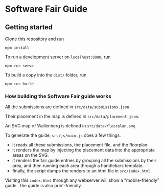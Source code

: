 # Software Fair Guide

## Getting started

Clone this repository and run

```
npm install
```

To run a development server on `localhost:8080`, run

```
npm run serve
```

To build a copy into the `dist/` folder, run

```
npm run build
```

### How building the Software Fair guide works

All the submissions are defined in `src/data/submissions.json`.

Their placement in the map is defined in `src/data/placement.json`.

An SVG map of Wallenberg is defined in `src/data/floorplan.svg`.

To generate the guide, `src/js/main.js` does a few things:

- it reads all these submissions, the placement file, and the floorplan.
- it renders the map by injecting the placement data into the appropriate areas on the SVG.
- it renders the fair guide entries by grouping all the submissions by their area, and then running each area through a handlebars template.
- finally, the script dumps the renders to an html file in `src/index.html`.

Visiting this `index.html` through any webserver will show a "mobile-friendly" guide. The guide is also print-friendly.